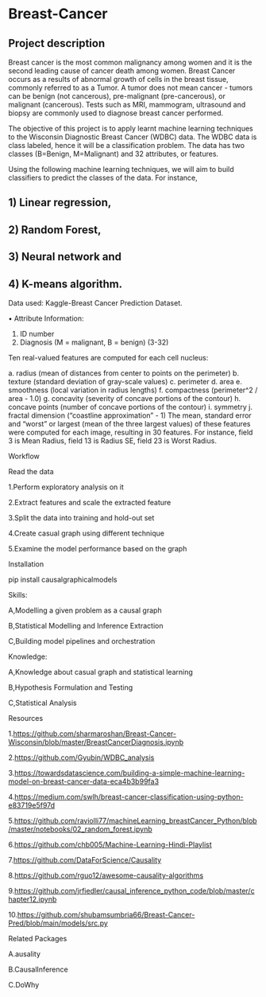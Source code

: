 # Breast-Cancer

## Project description

Breast cancer is the most common malignancy among women and it is the second leading cause of cancer death among women. Breast Cancer occurs as a results of abnormal growth of cells in the breast tissue, commonly referred to as a Tumor. A tumor does not mean cancer - tumors can be benign (not cancerous), pre-malignant (pre-cancerous), or malignant (cancerous). Tests such as MRI, mammogram, ultrasound and biopsy are commonly used to diagnose breast cancer performed.

The objective of this project is to apply learnt machine learning techniques to the Wisconsin Diagnostic Breast Cancer (WDBC) data. The WDBC data is class labeled, hence it will be a classification problem. The data has two classes (B=Benign, M=Malignant) and 32 attributes, or features.

Using the following machine learning techniques, we will aim to build classifiers to predict the classes of the data. For instance, 

## 1) Linear regression,

## 2) Random Forest, 

## 3) Neural network and 

## 4) K-means algorithm.

Data used:  Kaggle-Breast Cancer Prediction Dataset.

•	Attribute Information:

1.	ID number 
2.  Diagnosis (M = malignant, B = benign) (3-32)

Ten real-valued features are computed for each cell nucleus:

a.	radius (mean of distances from center to points on the perimeter)
b.	texture (standard deviation of gray-scale values)
c.	perimeter
d.	area
e.	smoothness (local variation in radius lengths)
f.	compactness (perimeter^2 / area - 1.0)
g.	concavity (severity of concave portions of the contour)
h.	concave points (number of concave portions of the contour)
i.	symmetry
j.	fractal dimension (“coastline approximation” - 1)
The mean, standard error and “worst” or largest (mean of the three largest values) of these features were computed for each image, resulting in 30 features. For instance, field 3 is Mean Radius, field 13 is Radius SE, field 23 is Worst Radius.

Workflow
 
  Read the data

1.Perform exploratory analysis on it

2.Extract features and scale the extracted feature

3.Split the data into training and hold-out set

4.Create casual graph using different technique

5.Examine the model performance based on the graph

Installation

pip install causalgraphicalmodels

Skills:

A,Modelling a given problem as a causal graph

B,Statistical Modelling and Inference Extraction

C,Building model pipelines and orchestration

Knowledge:

A,Knowledge about casual graph and statistical learning

B,Hypothesis Formulation and Testing 

C,Statistical Analysis

Resources

1.https://github.com/sharmaroshan/Breast-Cancer-Wisconsin/blob/master/BreastCancerDiagnosis.ipynb

2.https://github.com/Gyubin/WDBC_analysis

3.https://towardsdatascience.com/building-a-simple-machine-learning-model-on-breast-cancer-data-eca4b3b99fa3

4.https://medium.com/swlh/breast-cancer-classification-using-python-e83719e5f97d

5.https://github.com/raviolli77/machineLearning_breastCancer_Python/blob/master/notebooks/02_random_forest.ipynb

6.https://github.com/chb005/Machine-Learning-Hindi-Playlist


7.https://github.com/DataForScience/Causality

8.https://github.com/rguo12/awesome-causality-algorithms

9.https://github.com/jrfiedler/causal_inference_python_code/blob/master/chapter12.ipynb

10.https://github.com/shubamsumbria66/Breast-Cancer-Pred/blob/main/models/src.py

Related Packages

A.ausality

B.CausalInference

C.DoWhy

